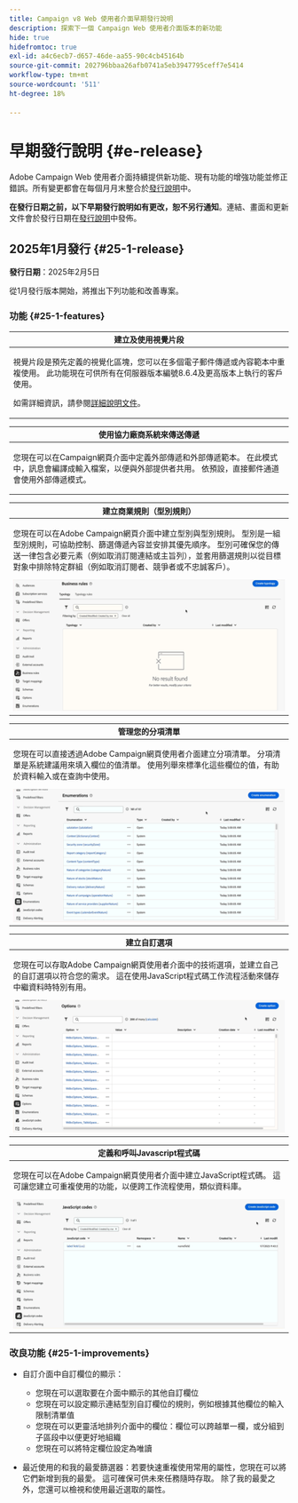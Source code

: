 ```yaml
---
title: Campaign v8 Web 使用者介面早期發行說明
description: 探索下一個 Campaign Web 使用者介面版本的新功能
hide: true
hidefromtoc: true
exl-id: a4c6ecb7-d657-46de-aa55-90c4cb45164b
source-git-commit: 202796bbaa26afb0741a5eb3947795ceff7e5414
workflow-type: tm+mt
source-wordcount: '511'
ht-degree: 18%

---
```


# 早期發行說明 {#e-release}

Adobe Campaign Web 使用者介面持續提供新功能、現有功能的增強功能並修正錯誤。所有變更都會在每個月月末整合於[發行說明](release-notes.md)中。

**在發行日期之前，以下早期發行說明如有更改，恕不另行通知**。連結、畫面和更新文件會於發行日期在[發行說明](release-notes.md)中發佈。

## 2025年1月發行 {#25-1-release}

**發行日期**：2025年2月5日

從1月發行版本開始，將推出下列功能和改善專案。

### 功能 {#25-1-features}


<table>
<thead>
<tr>
<th><strong>建立及使用視覺片段</strong><br/></th>
</tr>
</thead>
<tbody>
<tr>
<td>
<p>視覺片段是預先定義的視覺化區塊，您可以在多個電子郵件傳遞或內容範本中重複使用。 此功能現在可供所有在伺服器版本編號8.6.4及更高版本上執行的客戶使用。</p>
<p>如需詳細資訊，請參閱<a href="../content/use-visual-fragments.md">詳細說明文件</a>。</p>
</td>
</tr>
</tbody>
</table>

<table>
<thead>
<tr>
<th><strong>使用協力廠商系統來傳送傳遞</strong><br/></th>
</tr>
</thead>
<tbody>
<tr>
<td>
<p>您現在可以在Campaign網頁介面中定義外部傳遞和外部傳遞範本。 在此模式中，訊息會編譯成輸入檔案，以便與外部提供者共用。 依預設，直接郵件通道會使用外部傳遞模式。</p>
</td>
</tr>
</tbody>
</table>

<table>
<thead>
<tr>
<th><strong>建立商業規則（型別規則）</strong><br/></th>
</tr>
</thead>
<tbody>
<tr>
<td>
<p>您現在可以在Adobe Campaign網頁介面中建立型別與型別規則。 型別是一組型別規則，可協助控制、篩選傳遞內容並安排其優先順序。 型別可確保您的傳送一律包含必要元素（例如取消訂閱連結或主旨列），並套用篩選規則以從目標對象中排除特定群組（例如取消訂閱者、競爭者或不忠誠客戶）。</p>
<img src="assets/do-not-localize/typology.gif">
<!--p>For more information, refer to the <a href="../administration/external-account.md">detailed documentation</a>.</p-->
</td>
</tr>
</tbody>
</table>

<table>
<thead>
<tr>
<th><strong>管理您的分項清單</strong><br/></th>
</tr>
</thead>
<tbody>
<tr>
<td>
<p>您現在可以直接透過Adobe Campaign網頁使用者介面建立分項清單。 分項清單是系統建議用來填入欄位的值清單。 使用列舉來標準化這些欄位的值，有助於資料輸入或在查詢中使用。</p>
<img src="assets/do-not-localize/enumerations.gif">
<!--p>For more information, refer to the <a href="../administration/external-account.md">detailed documentation</a>.</p-->
</td>
</tr>
</tbody>
</table>

<table>
<thead>
<tr>
<th><strong>建立自訂選項</strong><br/></th>
</tr>
</thead>
<tbody>
<tr>
<td>
<p>您現在可以存取Adobe Campaign網頁使用者介面中的技術選項，並建立自己的自訂選項以符合您的需求。 這在使用JavaScript程式碼工作流程活動來儲存中繼資料時特別有用。</p>
<img src="assets/do-not-localize/options.gif">
<!--p>For more information, refer to the <a href="../administration/external-account.md">detailed documentation</a>.</p-->
</td>
</tr>
</tbody>
</table>


<table>
<thead>
<tr>
<th><strong>定義和呼叫Javascript程式碼</strong><br/></th>
</tr>
</thead>
<tbody>
<tr>
<td>
<p>您現在可以在Adobe Campaign網頁使用者介面中建立JavaScript程式碼。 這可讓您建立可重複使用的功能，以便跨工作流程使用，類似資料庫。</p>
<img src="assets/do-not-localize/javascript.gif">
<!--p>For more information, refer to the <a href="../administration/external-account.md">detailed documentation</a>.</p-->
</td>
</tr>
</tbody>
</table>

### 改良功能 {#25-1-improvements}

* 自訂介面中自訂欄位的顯示：

   * 您現在可以選取要在介面中顯示的其他自訂欄位
   * 您現在可以設定顯示連結型別自訂欄位的規則，例如根據其他欄位的輸入限制清單值
   * 您現在可以更靈活地排列介面中的欄位：欄位可以跨越單一欄，或分組到子區段中以便更好地組織
   * 您現在可以將特定欄位設定為唯讀

* 最近使用的和我的最愛篩選器：若要快速重複使用常用的屬性，您現在可以將它們新增到我的最愛。 這可確保可供未來任務隨時存取。 除了我的最愛之外，您還可以檢視和使用最近選取的屬性。


